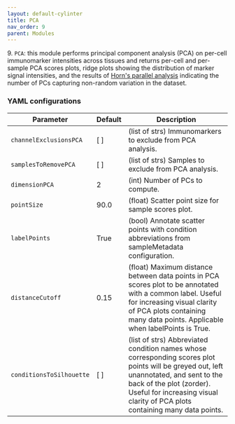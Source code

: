 ```yaml
---
layout: default-cylinter
title: PCA
nav_order: 9
parent: Modules
---
```


9\. `PCA`: this module performs principal component analysis (PCA) on per-cell immunomarker intensities across tissues and returns per-cell and per-sample PCA scores plots, ridge plots showing the distribution of marker signal intensities, and the results of [Horn's parallel analysis](https://en.wikipedia.org/wiki/Parallel_analysis) indicating the number of PCs capturing non-random variation in the dataset.

### YAML configurations

| Parameter | Default | Description |
| --- | --- | --- |
| `channelExclusionsPCA` | [ ] | (list of strs) Immunomarkers to exclude from PCA analysis. |
| `samplesToRemovePCA` | [ ] | (list of strs) Samples to exclude from PCA analysis. |
| `dimensionPCA` | 2 | (int) Number of PCs to compute. |
| `pointSize` | 90.0 | (float) Scatter point size for sample scores plot. |
| `labelPoints` | True | (bool) Annotate scatter points with condition abbreviations from sampleMetadata configuration. |
| `distanceCutoff` | 0.15 | (float) Maximum distance between data points in PCA scores plot to be annotated with a common label. Useful for increasing visual clarity of PCA plots containing many data points. Applicable when labelPoints is True. |
| `conditionsToSilhouette` | [ ] | (list of strs) Abbreviated condition names whose corresponding scores plot points will be greyed out, left unannotated, and sent to the back of the plot (zorder). Useful for increasing visual clarity of PCA plots containing many data points. |
